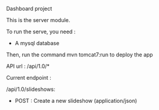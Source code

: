 Dashboard project

This is the server module.

To run the serve, you need :
* A mysql database

Then, run the command mvn tomcat7:run to deploy the app

API url : /api/1.0/*

Current endpoint :

/api/1.0/slideshows:
* POST : Create a new slideshow  (application/json)